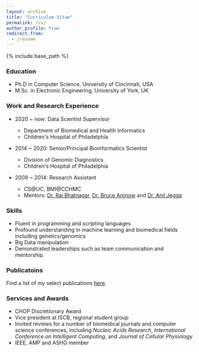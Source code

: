```yaml
---
layout: archive
title: "Curriculum Vitae"
permalink: /cv/
author_profile: true
redirect_from:
  - /resume
---
```


{% include base_path %}

### Education

* Ph.D in Computer Science, University of Cincinnati, USA
* M.Sc. in Electronic Engineering, University of York, UK

### Work and Research Experience

* 2020 ~ now: Data Scientist Supervisor
  * Department of Biomedical and Health Informatics
  * Children's Hospital of Philadelphia

* 2014 ~ 2020: Senior/Principal Bioinformatics Scientist
  * Division of Genomic Diagnostics
  * Children's Hospital of Philadelphia

* 2009 ~ 2014: Research Assistant
  * CS@UC, BMI@CCHMC
  * Mentors: [Dr. Raj Bhatnagar](https://eecs.ceas.uc.edu/~rbhatnag/), [Dr. Bruce Aronow](https://www.cincinnatichildrens.org/bio/a/bruce-aronow) and [Dr. Anil Jegga](https://www.cincinnatichildrens.org/research/divisions/b/bmi/labs/jegga)

### Skills

* Fluent in programming and scripting languages
* Profound understanding in machine learning and biomedical fields including genetics/genomics
* Big Data manipulation
* Demonstrated leaderships such as team communication and mentorship.
  
### Publicatoins

Find a list of my select publications [here](https://chaozhongyinxiang.github.io/publications/).
  
### Services and Awards

* CHOP Discretionary Award
* Vice president at ISCB, regional student group
* Invited reviews for a number of biomedical journals and computer science conferences, including *Nucleic Acids Research*, *International Conference on Intelligent Computing*, and *Journal of Cellular Physiology*
* IEEE, AMP and ASHG member
